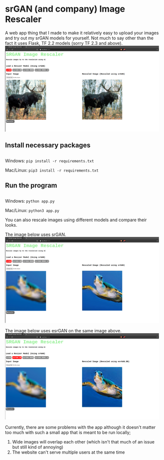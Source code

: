 # srGAN (and company) Image Rescaler

A web app thing that I made to make it relatively easy to upload your images and try out my srGAN models for yourself. Not much to say other than the fact it uses Flask, TF 2.2 models (sorry TF 2.3 and above).
![srGAN on a moose](/figs/srMoose.png)

## Install necessary packages <h2>
Windows:
`pip install -r requirements.txt`

Mac/Linux:
`pip3 install -r requirements.txt`

## Run the program <h2>
Windows:
`python app.py`

Mac/Linux:
`python3 app.py`

You can also rescale images using different models and compare their looks.

The image below uses srGAN.
![srGAN on a turtle](/figs/srTurt.png)

The image below uses esrGAN on the same image above.
![esrGAN on the same turtle](/figs/esrTurt.png)


Currently, there are some problems with the app although it doesn't matter too much with such a small app that is meant to be run locally;
1. Wide images will overlap each other (which isn't that much of an issue but still kind of annoying)
2. The website can't serve multiple users at the same time
